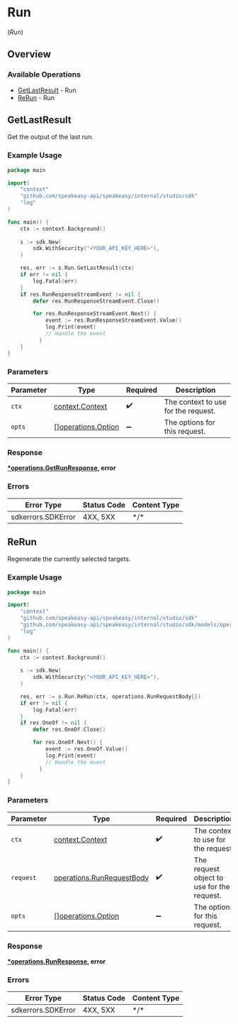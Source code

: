# Run
(*Run*)

## Overview

### Available Operations

* [GetLastResult](#getlastresult) - Run
* [ReRun](#rerun) - Run

## GetLastResult

Get the output of the last run.

### Example Usage

```go
package main

import(
	"context"
	"github.com/speakeasy-api/speakeasy/internal/studio/sdk"
	"log"
)

func main() {
    ctx := context.Background()
    
    s := sdk.New(
        sdk.WithSecurity("<YOUR_API_KEY_HERE>"),
    )

    res, err := s.Run.GetLastResult(ctx)
    if err != nil {
        log.Fatal(err)
    }
    if res.RunResponseStreamEvent != nil {
        defer res.RunResponseStreamEvent.Close()

        for res.RunResponseStreamEvent.Next() {
            event := res.RunResponseStreamEvent.Value()
            log.Print(event)
            // Handle the event
	      }
    }
}
```

### Parameters

| Parameter                                                | Type                                                     | Required                                                 | Description                                              |
| -------------------------------------------------------- | -------------------------------------------------------- | -------------------------------------------------------- | -------------------------------------------------------- |
| `ctx`                                                    | [context.Context](https://pkg.go.dev/context#Context)    | :heavy_check_mark:                                       | The context to use for the request.                      |
| `opts`                                                   | [][operations.Option](../../models/operations/option.md) | :heavy_minus_sign:                                       | The options for this request.                            |

### Response

**[*operations.GetRunResponse](../../models/operations/getrunresponse.md), error**

### Errors

| Error Type         | Status Code        | Content Type       |
| ------------------ | ------------------ | ------------------ |
| sdkerrors.SDKError | 4XX, 5XX           | \*/\*              |

## ReRun

Regenerate the currently selected targets.

### Example Usage

```go
package main

import(
	"context"
	"github.com/speakeasy-api/speakeasy/internal/studio/sdk"
	"github.com/speakeasy-api/speakeasy/internal/studio/sdk/models/operations"
	"log"
)

func main() {
    ctx := context.Background()
    
    s := sdk.New(
        sdk.WithSecurity("<YOUR_API_KEY_HERE>"),
    )

    res, err := s.Run.ReRun(ctx, operations.RunRequestBody{})
    if err != nil {
        log.Fatal(err)
    }
    if res.OneOf != nil {
        defer res.OneOf.Close()

        for res.OneOf.Next() {
            event := res.OneOf.Value()
            log.Print(event)
            // Handle the event
	      }
    }
}
```

### Parameters

| Parameter                                                              | Type                                                                   | Required                                                               | Description                                                            |
| ---------------------------------------------------------------------- | ---------------------------------------------------------------------- | ---------------------------------------------------------------------- | ---------------------------------------------------------------------- |
| `ctx`                                                                  | [context.Context](https://pkg.go.dev/context#Context)                  | :heavy_check_mark:                                                     | The context to use for the request.                                    |
| `request`                                                              | [operations.RunRequestBody](../../models/operations/runrequestbody.md) | :heavy_check_mark:                                                     | The request object to use for the request.                             |
| `opts`                                                                 | [][operations.Option](../../models/operations/option.md)               | :heavy_minus_sign:                                                     | The options for this request.                                          |

### Response

**[*operations.RunResponse](../../models/operations/runresponse.md), error**

### Errors

| Error Type         | Status Code        | Content Type       |
| ------------------ | ------------------ | ------------------ |
| sdkerrors.SDKError | 4XX, 5XX           | \*/\*              |